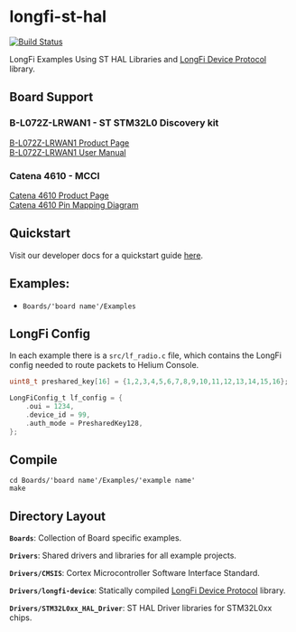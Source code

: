 # longfi-st-hal

[![Build Status](https://travis-ci.com/helium/longfi-st-hal.svg?token=bzKc8EpW7xxqudyhDiz1&branch=master)](https://travis-ci.com/helium/longfi-st-hal)

LongFi Examples Using ST HAL Libraries and [LongFi Device Protocol](https://github.com/helium/longfi-device) library.

## Board Support

### B-L072Z-LRWAN1 - ST STM32L0 Discovery kit  

[B-L072Z-LRWAN1 Product Page](https://www.st.com/en/evaluation-tools/b-l072z-lrwan1.html)  
[B-L072Z-LRWAN1 User Manual](https://www.st.com/content/ccc/resource/technical/document/user_manual/group0/ac/62/15/c7/60/ac/4e/9c/DM00329995/files/DM00329995.pdf/jcr:content/translations/en.DM00329995.pdf)  

### Catena 4610 - MCCI  

[Catena 4610 Product Page](https://store.mcci.com/collections/iot-building-blocks/products/mcci-catena-4610-integrated-node-for-lorawan-technology)  
[Catena 4610 Pin Mapping Diagram](https://github.com/mcci-catena/HW-Designs/blob/master/Boards/Catena-4610/Catena-4610-Pinmapping.png)

## Quickstart
Visit our developer docs for a quickstart guide [here](https://developer.helium.com/device/st-hal-quickstart).

## Examples: 
* `Boards/'board name'/Examples`

## LongFi Config
In each example there is a `src/lf_radio.c` file, which contains the LongFi config needed to route packets to Helium Console.
```c
uint8_t preshared_key[16] = {1,2,3,4,5,6,7,8,9,10,11,12,13,14,15,16};

LongFiConfig_t lf_config = {
    .oui = 1234,
    .device_id = 99,
    .auth_mode = PresharedKey128, 
};
```

## Compile
```
cd Boards/'board name'/Examples/'example name'
make
```

## Directory Layout

**`Boards`**: Collection of Board specific examples.

**`Drivers`**: Shared drivers and libraries for all example projects.

**`Drivers/CMSIS`**:  Cortex Microcontroller Software Interface Standard.

**`Drivers/longfi-device`**: Statically compiled [LongFi Device Protocol](https://github.com/helium/longfi-device) library. 

**`Drivers/STM32L0xx_HAL_Driver`**: ST HAL Driver libraries for STM32L0xx chips. 